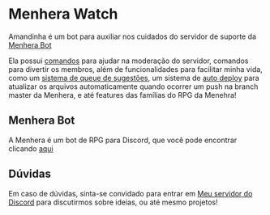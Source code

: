 # Menhera Watch

Amandinha é um bot para auxiliar nos cuidados do servidor de suporte da [Menhera Bot](https://github.com/ySnoopyDogy/MenheraBot)

Ela possui [comandos](https://github.com/ySnoopyDogy/MenheraWatch/tree/master/src/commands) para ajudar na moderação do servidor, comandos para
divertir os membros, além de funcionalidades para facilitar minha vida, como um [sistema de queue de sugestões](https://github.com/ySnoopyDogy/MenheraWatch/blob/master/src/events/messageReactionAdd.js), um sistema de [auto deploy](https://github.com/ySnoopyDogy/MenheraWatch/blob/master/server.js) para atualizar os arquivos automaticamente quando ocorrer um push na branch master da Menhera, e até features das famílias do RPG da Menehra!

 ## Menhera Bot

 A Menhera é um bot de RPG para Discord, que você pode encontrar clicando [aqui](https://github.com/ySnoopyDogy/MenheraBot)

## Dúvidas

Em caso de dúvidas, sinta-se convidado para entrar em [Meu servidor do Discord](https://discord.gg/fZMdQbA) para discutirmos sobre ideias, ou até mesmo projetos!